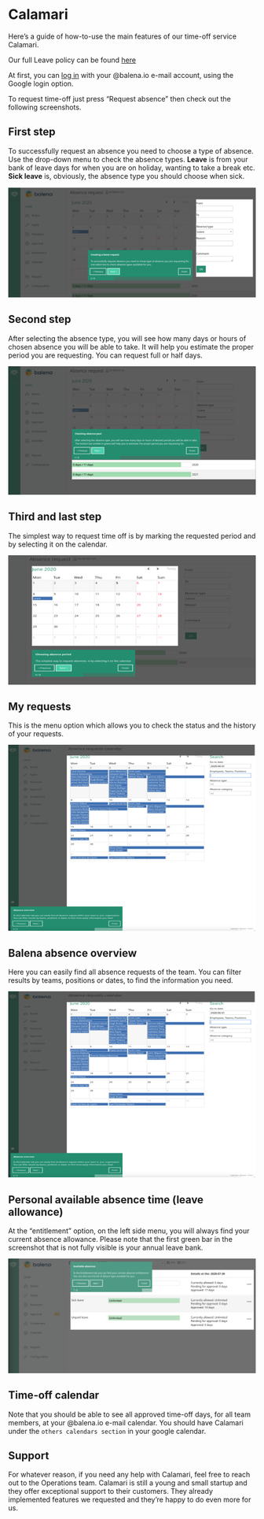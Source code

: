 # Calamari
Here’s a guide of how-to-use the main features of our time-off service Calamari.

Our full Leave policy can be found [here](../policies/leave-policy.md)

At first, you can [log in](https://balena.calamari.io/o/sign-in) with your @balena.io e-mail account, using the Google login option.

To request time-off just press “Request absence” then check out the following screenshots.

## First step

To successfully request an absence you need to choose a type of absence. 
Use the drop-down menu to check the absence types. **Leave** is from your bank of leave days for when you are on holiday, wanting to take a break etc. **Sick leave** is, obviously, the absence type you should choose when sick.

![first step](../assets/first-step-calamari.png)

## Second step

After selecting the absence type, you will see how many days or hours of chosen absence you will be able to take. It will help you estimate the proper period you are requesting. You can request full or half days.

![second step](../assets/second-step-calamari.png)

## Third and last step

The simplest way to request time off is by marking the requested period and by selecting it on the calendar. 

![third step](../assets/third-step-calamari.png)

## My requests

This is the menu option which allows you to check the status and the history of your requests.

![My Requests](../assets/balena-absence-overview-calamari.png)

## Balena absence overview

Here you can easily find all absence requests of the team. You can filter results by teams, positions or dates, to find the information you need. 

![Balena absence overview](../assets/balena-absence-overview-calamari.png)

## Personal available absence time (leave allowance)

At the “entitlement” option, on the left side menu, you will always find your current absence allowance. Please note that the first green bar in the screenshot that is not fully visible is your annual leave bank. 

![Available normal balance - Calamari](../assets/available-normal-balance-calamari.png)

## Time-off calendar

Note that you should be able to see all approved time-off days, for all team members, at your @balena.io e-mail calendar. You should have Calamari under the `others calendars section` in your google calendar. 

## Support

For whatever reason, if you need any help with Calamari, feel free to reach out to the Operations team. Calamari is still a young and small startup and they offer exceptional support to their customers. They already implemented features we requested and they’re happy to do even more for us.
